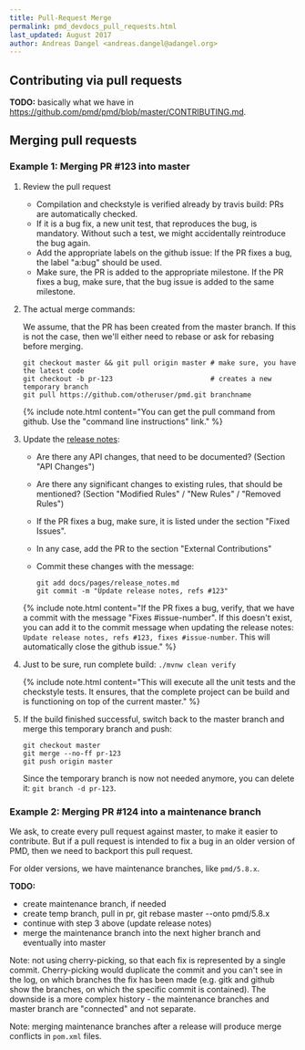 ```yaml
---
title: Pull-Request Merge
permalink: pmd_devdocs_pull_requests.html
last_updated: August 2017
author: Andreas Dangel <andreas.dangel@adangel.org>
---
```


## Contributing via pull requests

**TODO:** basically what we have in <https://github.com/pmd/pmd/blob/master/CONTRIBUTING.md>.


## Merging pull requests

### Example 1: Merging PR #123 into master

1.  Review the pull request

    *   Compilation and checkstyle is verified already by travis build: PRs are automatically checked.
    *   If it is a bug fix, a new unit test, that reproduces the bug, is mandatory. Without such a test, we might accidentally reintroduce the bug again.
    *   Add the appropriate labels on the github issue: If the PR fixes a bug, the label "a:bug" should be used.
    *   Make sure, the PR is added to the appropriate milestone. If the PR fixes a bug, make sure, that the bug issue is added to the same milestone.

2.  The actual merge commands:

    We assume, that the PR has been created from the master branch. If this is not the case,
    then we'll either need to rebase or ask for rebasing before merging.

    ```
    git checkout master && git pull origin master # make sure, you have the latest code
    git checkout -b pr-123                        # creates a new temporary branch
    git pull https://github.com/otheruser/pmd.git branchname
    ```

    {% include note.html content="You can get the pull command from github. Use the \"command line instructions\" link." %}

3.  Update the [release notes](https://github.com/pmd/pmd/blob/master/docs/pages/release_notes.md):

    *   Are there any API changes, that need to be documented? (Section "API Changes")
    *   Are there any significant changes to existing rules, that should be mentioned?
        (Section "Modified Rules" / "New Rules" / "Removed Rules")
    *   If the PR fixes a bug, make sure, it is listed under the section "Fixed Issues".
    *   In any case, add the PR to the section "External Contributions"
    *   Commit these changes with the message:

            git add docs/pages/release_notes.md
            git commit -m "Update release notes, refs #123"

    {% include note.html content="If the PR fixes a bug, verify, that we have a commit with the message
    \"Fixes #issue-number\". If this doesn't exist, you can add it to the commit message when
    updating the release notes: `Update release notes, refs #123, fixes #issue-number`.
    This will automatically close the github issue." %}

4.  Just to be sure, run complete build: `./mvnw clean verify`

    {% include note.html content="This will execute all the unit tests and the checkstyle tests. It ensures,
    that the complete project can be build and is functioning on top of the current master." %}

5.  If the build finished successful, switch back to the master branch and merge this temporary branch and push:

    ```
    git checkout master
    git merge --no-ff pr-123
    git push origin master
    ```

    Since the temporary branch is now not needed anymore, you can delete it:
    `git branch -d pr-123`.


### Example 2: Merging PR #124 into a maintenance branch

We ask, to create every pull request against master, to make it easier to contribute.
But if a pull request is intended to fix a bug in an older version of PMD, then we need to backport this pull request.

For older versions, we have maintenance branches, like `pmd/5.8.x`.

**TODO:**

*   create maintenance branch, if needed
*   create temp branch, pull in pr, git rebase master --onto pmd/5.8.x
*   continue with step 3 above (update release notes)
*   merge the maintenance branch into the next higher branch and eventually into master

Note: not using cherry-picking, so that each fix is represented by a single commit. Cherry-picking would
duplicate the commit and you can't see in the log, on which branches the fix has been made
(e.g. gitk and github show the branches, on which the specific commit is contained).
The downside is a more complex history - the maintenance branches and master branch are "connected" and not separate.

Note: merging maintenance branches after a release will produce merge conflicts in `pom.xml` files.
